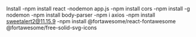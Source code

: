 Install
-npm install react
-nodemon app.js
-npm install cors
-npm install -g nodemon
-npm install body-parser
-npm i axios
-npm install sweetalert2@11.15.9
-npm install @fortawesome/react-fontawesome @fortawesome/free-solid-svg-icons
